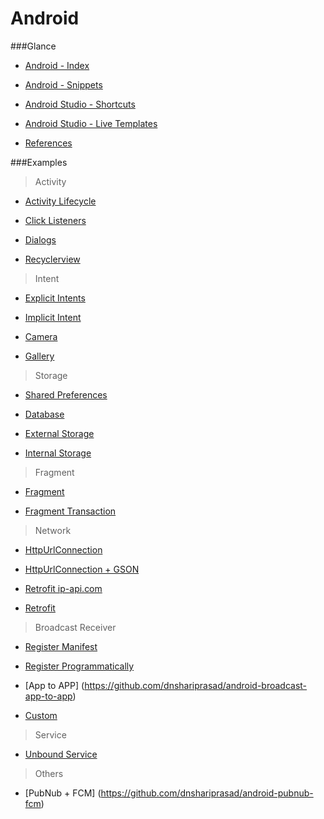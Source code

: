# Android

###Glance
* [Android - Index](https://github.com/dnshariprasad/android-index)

* [Android - Snippets](https://github.com/dnshariprasad/android-snippets)

* [Android Studio - Shortcuts](https://github.com/dnshariprasad/android-studio-shortcuts) 

* [Android Studio - Live Templates](https://github.com/dnshariprasad/android-studio-live-templates)

* [References](https://github.com/dnshariprasad/android-references)

###Examples

>Activity

* [Activity Lifecycle](https://github.com/dnshariprasad/android-activity-lifecycle)

* [Click Listeners](https://github.com/dnshariprasad/android-click-listeners)

* [Dialogs](https://github.com/dnshariprasad/android-dialogs-and-pickers)

* [Recyclerview](https://github.com/dnshariprasad/android-recyclerview) 

>Intent

* [Explicit Intents](https://github.com/dnshariprasad/android-explicit-intents)

* [Implicit Intent](https://github.com/dnshariprasad/android-implicit-intent)

* [Camera](https://github.com/dnshariprasad/android-camera)

* [Gallery](https://github.com/dnshariprasad/android-gallery) 

> Storage

* [Shared Preferences](https://github.com/dnshariprasad/android-shared-preferences)

* [Database](https://github.com/dnshariprasad/android-database)

* [External Storage](https://github.com/dnshariprasad/android-external-storage)

* [Internal Storage](http://www.tutorialspoint.com/android/android_internal_storage.htm)

> Fragment

* [Fragment](https://github.com/dnshariprasad/android-fragment)

* [Fragment Transaction](android-fragment-transaction)

> Network

* [HttpUrlConnection](https://github.com/dnshariprasad/android-HttpUrlConnection)

* [HttpUrlConnection + GSON](https://github.com/dnshariprasad/android-HttpURLConnectionWithGson)

* [Retrofit ip-api.com](https://github.com/dnshariprasad/android-retrofit-ip-api)

* [Retrofit](https://github.com/dnshariprasad/android-retrofit)

> Broadcast Receiver

* [Register Manifest](https://github.com/dnshariprasad/Android-broadcast-receiver-for-Incoming-sms)

* [Register Programmatically](https://github.com/dnshariprasad/Android-broadcast-receiver-register-programmatically)

* [App to APP] (https://github.com/dnshariprasad/android-broadcast-app-to-app)

* [Custom](https://github.com/dnshariprasad/Android-Custom-Broadcast-Receiver) 

> Service

* [Unbound Service](https://github.com/dnshariprasad/android-unbound-service)

> Others

* [PubNub + FCM] (https://github.com/dnshariprasad/android-pubnub-fcm)

